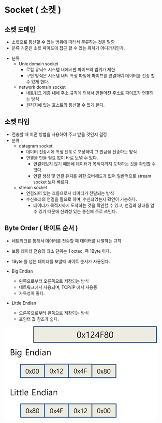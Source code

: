 # Socket ( 소켓 )

## 소켓 도메인
* 소켓으로 통신할 수 있는 범위에 따라서 분류하는 것을 말함
* 분류 기준은 소켓 파이프에 접근 할 수 있는 위치가 어디까지인가.
- 분류
	* Unix domain socket
		- 로컬 유닉스 시스템 내에서만 파이프의 범위가 제한
		- 구현 방식은 시스템 내의 특정 파일에 파이프를 연결하여 데이터를 전송 할 수 있게 한다.
	* network domain socket
		- 네트워크 계층 내에 주소 규칙에 의해서 만들어진 주소로 파이프가 연결되는 방식
		- 원격지에 있는 호스트와 통신할 수 있게 한다.


## 소켓 타입
* 전송할 때 어떤 방법을 사용하여 주고 받을 것인지 결정
* 분류
	- datagram socket
		- 데이터 전송시에 특정 단위로 포장하여 그 만큼을 전송하는 방식
		- 연결을 만들 필요 없이 바로 보낼 수 있다.
			- 연결되있지 않기 때문에 데이터가 목적지까지 도착하는 것을 확인할 수 없다.
			- 연결 생성 및 연결 유지를 위한 오버헤드가 없어 일반적으로 stream socket 보다 빠르다.
	- stream socket
		- 연결되어 있는 흐름으로서 데이터가 전달되는 방식
		- 수신측과의 연결을 필요로 하며, 수신되었는지 확인이 가능하다.
			- 데이터가 목적지까지 도착하는 것을 확인할 수 있고, 
			연결의 상태를 알 수 있기 때문에 신뢰성 있는 통신에 주로 쓰인다.

## Byte Order ( 바이트 순서 )
* 네트워크를 통해서 데이터를 전송할 때 데이터를 나열하는 규칙
* 보통 데이터 전송의 최소 단위는 1 octec, 즉 1Byte 이다.
* 1Byte 를 넘는 데이터를 보낼때 바이트 순서가 사용된다.

* Big Endian
	- 왼쪽으로부터 오른쪽으로 저장되는 방식
	- 네트워크에서 사용되며, TCP/IP 에서 사용중
	- 가독성이 좋다.
* Little Endian
	- 오른쪽으로부터 왼쪽으로 저장되는 방식
	- 포인터 값 참조가 쉽다.

![Endian](https://github.com/martinkang/MyText/blob/master/LinuxNetworkProgramming/endian.png )

